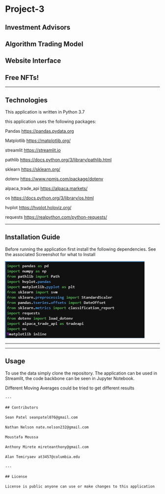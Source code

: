# Project-3

## Investment Advisors   





## Algorithm Trading Model


## Website Interface 



## Free NFTs!



---

## Technologies
This application is written in Python 3.7  

this application uses the following packages:

Pandas  https://pandas.pydata.org

Matplotlib https://matplotlib.org/

streamlit https://streamlit.io

pathlib https://docs.python.org/3/library/pathlib.html

sklearn https://sklearn.org/
 
dotenv https://www.npmjs.com/package/dotenv

alpaca_trade_api https://alpaca.markets/

os https://docs.python.org/3/library/os.html

hvplot https://hvplot.holoviz.org/

requests https://realpython.com/python-requests/



---

## Installation Guide

Before running the application first install the following dependencies.
See the associated Screenshot for what to Install 

![imports](https://github.com/MoustafaMous/Project-3/blob/155955ea70369a491b82f12b00273343e47c48a8/Images/imports%20.jpg)




---








---

## Usage

To use the data simply clone the repository. The application can be used in Streamlit, the code backbone can be seen in Jupyter Notebook. 

Different Moving Averages could be tried to get different results 
```
---

## Contributors

Sean Patel seanpatel076@gmail.com

Nathan Nelson nate.nelson232@gmail.com

Moustafa Moussa

Anthony Mirete mireteanthony@gmail.com

Alan Temiryaev at3457@columbia.edu

---

## License

License is public anyone can use or make changes to this application
